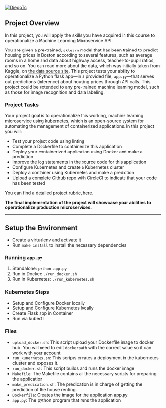 [![DiegoTc](https://circleci.com/gh/DiegoTc/DevOps_Microservices/tree/master.svg?style=svg)](https://circleci.com/gh/DiegoTc/DevOps_Microservices/tree/master)


## Project Overview

In this project, you will apply the skills you have acquired in this course to operationalize a Machine Learning Microservice API.

You are given a pre-trained, `sklearn` model that has been trained to predict housing prices in Boston according to several features, such as average rooms in a home and data about highway access, teacher-to-pupil ratios, and so on. You can read more about the data, which was initially taken from Kaggle, on [the data source site](https://www.kaggle.com/c/boston-housing). This project tests your ability to operationalize a Python flask app—in a provided file, `app.py`—that serves out predictions (inference) about housing prices through API calls. This project could be extended to any pre-trained machine learning model, such as those for image recognition and data labeling.

### Project Tasks

Your project goal is to operationalize this working, machine learning microservice using [kubernetes](https://kubernetes.io/), which is an open-source system for automating the management of containerized applications. In this project you will:
* Test your project code using linting
* Complete a Dockerfile to containerize this application
* Deploy your containerized application using Docker and make a prediction
* Improve the log statements in the source code for this application
* Configure Kubernetes and create a Kubernetes cluster
* Deploy a container using Kubernetes and make a prediction
* Upload a complete Github repo with CircleCI to indicate that your code has been tested

You can find a detailed [project rubric, here](https://review.udacity.com/#!/rubrics/2576/view).

**The final implementation of the project will showcase your abilities to operationalize production microservices.**

---

## Setup the Environment

* Create a virtualenv and activate it
* Run `make install` to install the necessary dependencies

### Running `app.py`

1. Standalone:  `python app.py`
2. Run in Docker:  `./run_docker.sh`
3. Run in Kubernetes:  `./run_kubernetes.sh`

### Kubernetes Steps

* Setup and Configure Docker locally
* Setup and Configure Kubernetes locally
* Create Flask app in Container
* Run via kubectl

### Files
* `upload_docker.sh`: This script upload your Dockerfile image to docker hub. You will need to edit `dockerpath` with the correct value so it can work with your account
* `run_kubernetes.sh`: This scripts creates a deployment in the kubernetes cluster and exposes it.
* `run_docker.sh`: This script builds and runs the docker image
* `Makefile`: The Makefile contains all the necessary scripts for preparing the application
* `make_predication.sh`: The predication is in charge of getting the prediction of the house renting.
* `Dockerfile`: Creates the image for the application app.py
* `app.py`: The python program that runs the application
